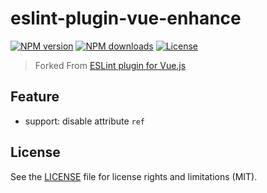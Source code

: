 # eslint-plugin-vue-enhance

[![NPM version](https://img.shields.io/npm/v/eslint-plugin-vue-enhance.svg?style=flat)](https://npmjs.org/package/eslint-plugin-vue-enhance)
[![NPM downloads](https://img.shields.io/npm/dm/eslint-plugin-vue-enhance.svg?style=flat)](https://npmjs.org/package/eslint-plugin-vue-enhance)
[![License](https://img.shields.io/github/license/youxingz/eslint-plugin-vue.svg?style=flat)](https://github.com/youxingz/eslint-plugin-vue/blob/master/LICENSE)

> Forked From [ESLint plugin for Vue.js](https://github.com/vuejs/eslint-plugin-vue)

## Feature

- support: disable attribute `ref`

## License

See the [LICENSE](LICENSE) file for license rights and limitations (MIT).

